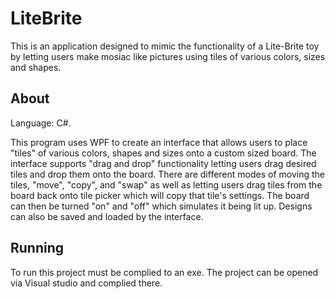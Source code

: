 # LiteBrite

This is an application designed to mimic the functionality of a Lite-Brite toy by letting users make mosiac like pictures using tiles of various colors, sizes and shapes.

## About

Language: C#.

This program uses WPF to create an interface that allows users to place "tiles" of various colors, shapes and sizes onto a custom sized board. The interface supports "drag and drop" functionality letting users drag desired tiles and drop them onto the board. There are different modes of moving the tiles, "move", "copy", and "swap" as well as letting users drag tiles from the board back onto tile picker which will copy that tile's settings. The board can then be turned "on" and "off" which simulates it being lit up. Designs can also be saved and loaded by the interface.

## Running

To run this project must be complied to an exe. The project can be opened via Visual studio and complied there.
